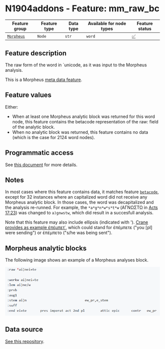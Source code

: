 # N1904addons - Feature: mm_raw_bc

Feature group |Feature type | Data type | Available for node types | Feature status
---  | --- | --- | --- | ---
[`Morpheus`](README.md#feature-group-morpheus-analyses-meta-and-summary) | `Node` | `str` | `word` | [✅](featurestatus.md#Trustworthy "Trustworthy")

## Feature description

The raw form of the word in `unicode, as it was input to the Morpheus analysis.

This is a Morpheus [meta data feature](../using_the_morpheus_features.md#morpheus-feature-classes).

## Feature values

Either:
 - When at least one Morpheus analytic block was returned for this word node, this feature contains the betacode representation of the raw: field of the analytic block. 
 - When no analytic block was returned, this feature contains no data (which is the case for 2124 word nodes).

## Programmatic access

See [this document](../using_the_morpheus_features.md) for more details.
 
 
## Notes

In most cases where this feature contains data, it matches feature [`betacode`](betacode.md), except for 32 instances where an capitalized word did not receive any Morpheus analytic block. In those cases, the word was decapitalized and the analysis re-runned. For example, the `*a*g*n*w*s*t*w` (ΑΓΝΩΣΤΩ in [Acts 17:23](https://learner.bible/text/show_text/nestle1904/Acts/17/23)) was changed to `a)gnwstw`, which did result in a succesfull analysis.
 
Note that this feature may also include ellipsis (indicated with '). [Crane provides as example ἐπέμπετ᾽](https://github.com/gregorycrane/Homerica/blob/1ad202eec627414e7153f5512d6cb43abc22e308/Tb%2BMorpheus#L77), which could stand for ἐπέμπετε ("you [pl] were sending") or ἐπέμπετο ("s/he was being sent").


## Morpheus analytic blocks

The following image shows an example of a Morpheus analyses block.

<IMG SRC="images/morpheus_block_example.png">

## Data source

[See this repository](https://tonyjurg.github.io/Create_morpheus_TF_dataset/).
